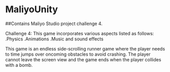 # MaliyoUnity
##Contains Maliyo Studio project challenge 4.


Challenge 4:
This game incorporates various aspects listed as follows:
.Physics 
.Animations 
.Music and sound effects

This game is an endless side-scrolling runner game where the player needs to time jumps over oncoming obstacles to avoid crashing. The player cannot leave the screen view and the game ends when the player collides with a bomb.

